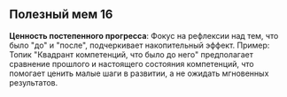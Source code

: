 ## Полезный мем 16

**Ценность постепенного прогресса**: Фокус на рефлексии над тем, что было "до" и "после", подчеркивает накопительный эффект. Пример: Топик "Квадрант компетенций, что было до него" предполагает сравнение прошлого и настоящего состояния компетенций, что помогает ценить малые шаги в развитии, а не ожидать мгновенных результатов.